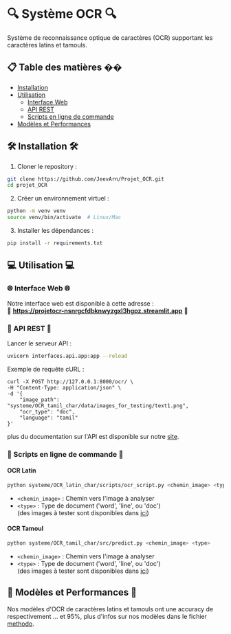 # 🔍 Système OCR 🔍
Système de reconnaissance optique de caractères (OCR) supportant les caractères latins et tamouls.

## 📋 Table des matières ��
- [Installation](#installation)
- [Utilisation](#utilisation)
  - [Interface Web](#interface)
  - [API REST](#api-rest)
  - [Scripts en ligne de commande](#scripts)
- [Modèles et Performances](#models)

## 🛠 Installation 🛠 <a name="installation"></a>

1. Cloner le repository :
```bash
git clone https://github.com/JeevArn/Projet_OCR.git
cd projet_OCR
```

2. Créer un environnement virtuel :
```bash
python -m venv venv
source venv/bin/activate  # Linux/Mac
```

3. Installer les dépendances :
```bash
pip install -r requirements.txt
```

## 💻 Utilisation 💻 <a name="utilisation"></a>

### 🌐 Interface Web 🌐 <a name="interface"></a>

Notre interface web est disponible à cette adresse :  
🚀 **https://projetocr-nsnrgcfdbknwyzgxl3hgpz.streamlit.app** 🚀

### 🔌 API REST 🔌 <a name="api-rest"></a>

Lancer le serveur API :
```bash
uvicorn interfaces.api.app:app --reload
```
Exemple de requête cURL :
```
curl -X POST http://127.0.0.1:8000/ocr/ \
-H "Content-Type: application/json" \
-d '{
    "image_path": "systeme/OCR_tamil_char/data/images_for_testing/text1.png",
    "ocr_type": "doc",
    "language": "tamil"
}'
```
plus du documentation sur l'API est disponible sur notre [site](https://projetocr-nsnrgcfdbknwyzgxl3hgpz.streamlit.app).

### 📜 Scripts en ligne de commande 📜 <a name="scripts"></a>

#### OCR Latin
```bash
python systeme/OCR_latin_char/scripts/ocr_script.py <chemin_image> <type>
```
- `<chemin_image>` : Chemin vers l'image à analyser
- `<type>` : Type de document ('word', 'line', ou 'doc')  
(des images à tester sont disponibles dans [ici](systeme/OCR_latin_char/data/images/))

#### OCR Tamoul
```bash
python systeme/OCR_tamil_char/src/predict.py <chemin_image> <type>
```
- `<chemin_image>` : Chemin vers l'image à analyser
- `<type>` : Type de document ('word', 'line', ou 'doc')  
(des images à tester sont disponibles dans [ici](systeme/OCR_tamil_char/data/images_for_testing/))

## 🤖 Modèles et Performances 🤖 <a name="models"></a>

Nos modèles d'OCR de caractères latins et tamouls ont une accuracy de respectivement ... et 95%, plus d'infos sur nos modèles dans le fichier [methodo](methodo.md).
